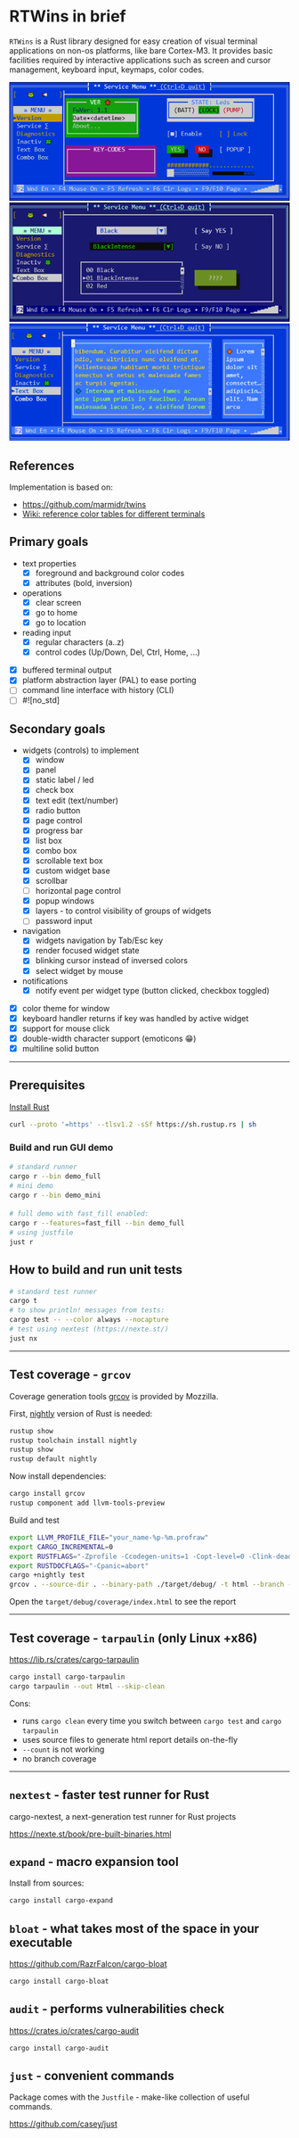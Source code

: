 # RTWins in brief

`RTWins` is a Rust library designed for easy creation of visual terminal applications on non-os platforms, like bare Cortex-M3.
It provides basic facilities required by interactive applications such as screen and cursor management, keyboard input, keymaps, color codes.

![example 1](assets/sshot1.png)
![example 2](assets/sshot2.png)
![example 3](assets/sshot3.png)

## References

Implementation is based on:

* <https://github.com/marmidr/twins>
* [Wiki: reference color tables for different terminals](https://en.m.wikipedia.org/wiki/ANSI_escape_code)

## Primary goals

* text properties
  * [x] foreground and background color codes
  * [x] attributes (bold, inversion)
* operations
  * [x] clear screen
  * [x] go to home
  * [x] go to location
* reading input
  * [x] regular characters (a..z)
  * [x] control codes (Up/Down, Del, Ctrl, Home, ...)
* [x] buffered terminal output
* [x] platform abstraction layer (PAL) to ease porting
* [ ] command line interface with history (CLI)
* [ ] #![no_std]

## Secondary goals

* widgets (controls) to implement
  * [x] window
  * [x] panel
  * [x] static label / led
  * [x] check box
  * [x] text edit (text/number)
  * [x] radio button
  * [x] page control
  * [x] progress bar
  * [x] list box
  * [x] combo box
  * [x] scrollable text box
  * [x] custom widget base
  * [x] scrollbar
  * [ ] horizontal page control
  * [x] popup windows
  * [x] layers - to control visibility of groups of widgets
  * [ ] password input
* navigation
  * [x] widgets navigation by Tab/Esc key
  * [x] render focused widget state
  * [x] blinking cursor instead of inversed colors
  * [x] select widget by mouse
* notifications
  * [x] notify event per widget type (button clicked, checkbox toggled)
* [x] color theme for window
* [x] keyboard handler returns if key was handled by active widget
* [x] support for mouse click
* [x] double-width character support (emoticons 😁)
* [x] multiline solid button

---

## Prerequisites

[Install Rust](https://www.rust-lang.org/tools/install)

```bash
curl --proto '=https' --tlsv1.2 -sSf https://sh.rustup.rs | sh
```

### Build and run GUI demo

```bash
# standard runner
cargo r --bin demo_full
# mini demo
cargo r --bin demo_mini

# full demo with fast_fill enabled:
cargo r --features=fast_fill --bin demo_full
# using justfile
just r
```

## How to build and run unit tests

```bash
# standard test runner
cargo t
# to show println! messages from tests:
cargo test -- --color always --nocapture
# test using nextest (https://nexte.st/)
just nx
```

---

## Test coverage - `grcov`

Coverage generation tools [grcov](https://github.com/mozilla/grcov) is provided by Mozzilla.

First, [nightly](https://rust-lang.github.io/rustup/concepts/channels.html) version of Rust is needed:

```bash
rustup show
rustup toolchain install nightly
rustup show
rustup default nightly
```

Now install dependencies:

```bash
cargo install grcov
rustup component add llvm-tools-preview
```

Build and test

```bash
export LLVM_PROFILE_FILE="your_name-%p-%m.profraw"
export CARGO_INCREMENTAL=0
export RUSTFLAGS="-Zprofile -Ccodegen-units=1 -Copt-level=0 -Clink-dead-code -Coverflow-checks=off -Zpanic_abort_tests -Cpanic=abort"
export RUSTDOCFLAGS="-Cpanic=abort"
cargo +nightly test
grcov . --source-dir . --binary-path ./target/debug/ -t html --branch --ignore-not-existing --ignore "tests/*" -o ./target/debug/coverage/
```

Open the `target/debug/coverage/index.html` to see the report

---

## Test coverage - `tarpaulin` (only Linux +x86)

https://lib.rs/crates/cargo-tarpaulin

```bash
cargo install cargo-tarpaulin
cargo tarpaulin --out Html --skip-clean
```

Cons:

* runs `cargo clean` every time you switch between `cargo test` and `cargo tarpaulin`
* uses source files to generate html report details on-the-fly
* `--count` is not working
* no branch coverage

---

## `nextest` - faster test runner for Rust

cargo-nextest, a next-generation test runner for Rust projects

https://nexte.st/book/pre-built-binaries.html

## `expand` - macro expansion tool

Install from sources:

```sh
cargo install cargo-expand
```

## `bloat` - what takes most of the space in your executable

https://github.com/RazrFalcon/cargo-bloat

```sh
cargo install cargo-bloat
```

## `audit` - performs vulnerabilities check

https://crates.io/crates/cargo-audit

```sh
cargo install cargo-audit
```

## `just` - convenient commands

Package comes with the `Justfile` - make-like collection of useful commands.

https://github.com/casey/just
